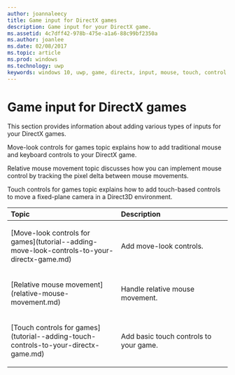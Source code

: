 ```yaml
---
author: joannaleecy
title: Game input for DirectX games
description: Game input for your DirectX game.
ms.assetid: 4c7dff42-978b-475e-a1a6-88c99bf2350a
ms.author: joanlee
ms.date: 02/08/2017
ms.topic: article
ms.prod: windows
ms.technology: uwp
keywords: windows 10, uwp, game, directx, input, mouse, touch, control
---
```


# Game input for DirectX games

This section provides information about adding various types of inputs for your DirectX games.

Move-look controls for games topic explains how to add traditional mouse and keyboard controls to your DirectX game.

Relative mouse movement topic discusses how you can implement mouse control by tracking the pixel delta between mouse movements.

Touch controls for games topic explains how to add touch-based controls to move a fixed-plane camera in a Direct3D environment.

<table>
<colgroup>
<col width="50%" />
<col width="50%" />
</colgroup>
<thead>
<tr class="header">
<th align="left">Topic</th>
<th align="left">Description</th>
</tr>
</thead>
<tbody>
<tr class="odd">
<td align="left"><p>[Move-look controls for games](tutorial--adding-move-look-controls-to-your-directx-game.md)</p></td>
<td align="left"><p>Add move-look controls.</p></td>
</tr>
<tr class="even">
<td align="left"><p>[Relative mouse movement](relative-mouse-movement.md)</p></td>
<td align="left"><p>Handle relative mouse movement.</p></td>
</tr>
<tr class="odd">
<td align="left"><p>[Touch controls for games](tutorial--adding-touch-controls-to-your-directx-game.md)</p></td>
<td align="left"><p>Add basic touch controls to your game.</p></td>
</tr>
</tbody>
</table>